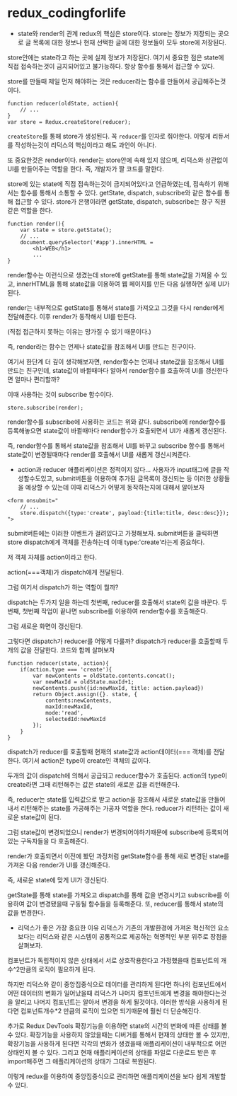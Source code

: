 # redux_codingforlife

- state와 render의 관계
redux의 핵심은 store이다.
store는 정보가 저장되는 곳으로 글 목록에 대한 정보나 현재 선택한 글에 대한 정보들이 모두 store에 저장된다.

store안에는 state라고 하는 곳에 실제 정보가 저장된다.
여기서 중요한 점은 state에 직접 접속하는것이 금지되어있고 불가능하다.
항상 함수를 통해서 접근할 수 있다.

store를 만들때 제일 먼저 해야하는 것은 reducer라는 함수를 만들어서 공급해주는것이다.

```
function reducer(oldState, action){
    // ...
}
var store = Redux.createStore(reducer);
```
`createStore`를 통해 store가 생성된다. 꼭 `reducer`를 인자로 줘야한다.
이렇게 리듀서를 작성하는것이 리덕스의 핵심이라고 해도 과언이 아니다.

또 중요한것은 render이다.
render는 store안에 속해 있지 않으며,
리덕스와 상관없이 UI를 만들어주는 역할을 한다.
즉, 개발자가 짤 코드를 말한다.

store에 있는 state에 직접 접속하는것이 금지되어있다고 언급하였는데,
접속하기 위해서는 함수를 통해서 소통할 수 있다.
getState, dispatch, subscribe와 같은 함수를 통해 접근할 수 있다.
store가 은행이라면 getState, dispatch, subscribe는 창구 직원같은 역할을 한다.

```
function render(){
    var state = store.getState();
    // ...
    document.querySelector('#app').innerHTML =
        <h1>WEB</h1>
        ...
}
```
render함수는 이런식으로 생겼는데 store에 getState를 통해 state값을 가져올 수 있고,
innerHTML을 통해 state값을 이용하여 웹 페이지를 만든 다음 실행하면 실제 UI가 된다.

render는 내부적으로 getState를 통해서 state를 가져오고 그것을 다시 render에게 전달해준다.
이후 render가 동작해서 UI를 만든다.

(직접 접근하지 못하는 이유는 망가질 수 있기 때문이다.)

즉, render라는 함수는 언제나 state값을 참조해서 UI를 만드는 친구이다.

여기서 한단계 더 깊이 생각해보자면,
render함수는 언제나 state값을 참조해서 UI를 만드는 친구인데,
state값이 바뀔때마다 알아서 render함수를 호출하여 UI를 갱신한다면 얼마나 편리할까?

이때 사용하는 것이 subscribe 함수이다.

```
store.subscribe(render);
```
render함수를 subscribe에 사용하는 코드는 위와 같다.
subscribe에 render함수를 등록해놓으면 state값이 바뀔때마다 render함수가 호출되면서 UI가 새롭게 갱신된다.

즉, render함수를 통해서 state값을 참조해서 UI를 바꾸고
subscribe 함수를 통해서 state값이 변경될때마다 render를 호출해서 UI를 새롭게 갱신시켜준다.

- action과 reducer
애플리케이션은 정적이지 않다...
사용자가 input태그에 글을 작성할수도있고, submit버튼을 이용하여 추가된 글목록이 갱신되는 등
이러한 상황들을 예상할 수 있는데 이때 리덕스가 어떻게 동작하는지에 대해서 알아보자

```
<form onsubmit="
    // ...
    store.dispatch({type:'create', payload:{title:title, desc:desc}});
">
```
submit버튼에는 이러한 이벤트가 걸려있다고 가정해보자.
submit버튼을 클릭하면 store dispatch에게 객체를 전송하는데
이때 type:'create'라는게 중요하다.

저 객체 자체를 action이라고 한다.

action(===객체)가 dispatch에게 전달된다.

그럼 여기서 dispatch가 하는 역할이 뭘까?

dispatch는 두가지 일을 하는데
첫번째, reducer를 호출해서 state의 값을 바꾼다.
두번째, 첫번째 작업이 끝나면 subscribe를 이용하여 render함수를 호출해준다.

그럼 새로운 화면이 갱신된다.

그렇다면 dispatch가 reducer를 어떻게 다룰까?
dispatch가 reducer를 호출할때 두개의 값을 전달한다.
코드와 함께 살펴보자
```
function reducer(state, action){
    if(action.type === 'create'){
        var newContents = oldState.contents.concat();
        var newMaxId = oldState.maxId+1;
        newContents.push({id:newMaxId, title: action.payload})
        return Object.assign({}. state, {
            contents:newContents,
            maxId:newMaxId,
            mode:'read',
            selectedId:newMaxId
        });
    }
}
```
dispatch가 reducer를 호출할때 현재의 state값과 action데이터(=== 객체)를 전달한다.
여기서 action은 type이 create인 객체의 값이다.

두개의 값이 dispatch에 의해서 공급되고 reducer함수가 호출된다.
action의 type이 create라면 그때 리턴해주는 값은 state의 새로운 값을 리턴해준다.

즉, reducer는 state를 입력값으로 받고 action을 참조해서 새로운 state값을 만들어내서 리턴해주는 state를 가공해주는 가공자 역할을 한다.
reducer가 리턴하는 값이 새로운 state값이 된다.

그럼 state값이 변경되었으니 render가 변경되어야하기때문에
subscribe에 등록되어있는 구독자들을 다 호출해준다.

render가 호출되면서 이전에 봤던 과정처럼 getState함수를 통해 새로 변경된 state를 가져온 다음
render가 UI를 갱신해준다.

즉, 새로운 state에 맞게 UI가 갱신된다.

getState를 통해 state를 가져오고
dispatch를 통해 값을 변경시키고
subscribe를 이용하여 값이 변경됐을때 구동될 함수들을 등록해준다.
또, reducer를 통해서 state의 값을 변경한다.

- 리덕스가 좋은 가장 중요한 이유
리덕스가 기존의 개발환경에 가져온 혁신적인 요소보다는
리덕스와 같은 시스템이 공통적으로 제공하는 혁명적인 부분 위주로 장점을 살펴보자.

컴포넌트가 독립적이지 않은 상태에서 서로 상호작용한다고 가정했을때
컴포넌트의 개수^2만큼의 로직이 필요하게 된다.

하지만 리덕스와 같이 중앙집중식으로 데이터를 관리하게 된다면
하나의 컴포넌트에서 어떤 데이터의 변화가 일어났을때
리덕스가 나머지 컴포넌트에게 변경을 해야한다는것을 알리고 나머지 컴포넌트는 알아서 변경을 하게 될것이다.
이러한 방식을 사용하게 된다면 컴포넌트개수*2 만큼의 로직이 있으면 되기때문에 훨씬 더 단순해진다.

추가로 Redux DevTools 확장기능을 이용하면 state의 시간의 변화에 따른 상태를 볼 수 있다.
확장기능을 사용하지 않았을때는 디버거를 통해서 현재의 상태만 볼 수 있지만,
확장기능을 사용하게 된다면 각각의 변화가 생겼을때 애플리케이션이 내부적으로 어떤 상태인지 볼 수 있다.
그리고 현재 애플리케이션의 상태를 파일로 다운로드 받은 후 import해주면 그 애플리케이션의 상태가 그대로 복원된다.

이렇게 redux를 이용하여 중앙집중식으로 관리하면 애플리케이션을 보다 쉽게 개발할 수 있다.